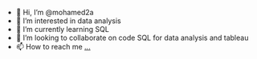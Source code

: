 - 👋 Hi, I’m @mohamed2a
- 👀 I’m interested in data analysis
- 🌱 I’m currently learning SQL 
- 💞️ I’m looking to collaborate on code SQL for data analysis and tableau
- 📫 How to reach me [...](https://www.linkedin.com/in/mohammeda1/)

<!---
mohamed2a/mohamed2a is a ✨ special ✨ repository because its `README.md` (this file) appears on your GitHub profile.
You can click the Preview link to take a look at your changes.
--->
